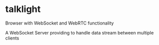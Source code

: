 # talklight

Browser with WebSocket and WebRTC functionality

A WebSocket Server providing to handle data stream between multiple clients